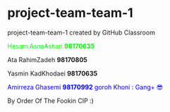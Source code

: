 # project-team-team-1
project-team-team-1 created by GitHub Classroom
<p style="color: lime">Hesam AsnaAshari <b>98170635</b></p>
<p>Ata RahimZadeh <b>98170805</b></p>
<p>Yasmin KadKhodaei <b>98170635</b></p>
<p style="color: blue">Amirreza Ghasemi <b>98170992</b> goroh Khoni : Gang+ 😎</p>
<p1>By Order Of The Fookin CIP :) </p1>
